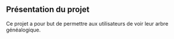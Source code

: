 ## Présentation du projet

Ce projet a pour but de permettre aux utilisateurs de voir leur arbre généalogique.


